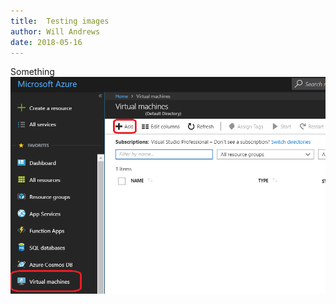 ```yaml
---
title:  Testing images
author: Will Andrews
date: 2018-05-16
--- 
```


Something
![image-title-here](/images/CreateAzureVM.png)